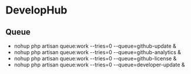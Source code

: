 # DevelopHub

## Queue

- nohup php artisan queue:work --tries=0 --queue=github-update &
- nohup php artisan queue:work --tries=0 --queue=github-analytics &
- nohup php artisan queue:work --tries=0 --queue=github-license &
- nohup php artisan queue:work --tries=0 --queue=developer-update &
